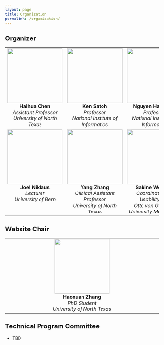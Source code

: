 ```yaml
---
layout: page
title: Organization 
permalink: /organization/
---
```


## **Organizer**

<table width="100%" cellspacing="0" cellpadding="10">
  <tr>
    <td width="33%" align="center" valign="top">
      <img src="../figures/haihua-chen.jpg" width="180" height="180"><br>
      <strong>Haihua Chen</strong><br>
      <em>Assistant Professor</em><br>
      <em>University of North Texas</em>
    </td>
    <td width="33%" align="center" valign="top">
      <img src="../figures/SatohK-C.jpg" width="180" height="180"><br>
      <strong>Ken Satoh</strong><br>
      <em>Professor</em><br>
      <em>National Institute of Informatics</em>
    </td>
    <td width="33%" align="center" valign="top">
      <img src="../figures/thanh.jpg" width="180" height="180"><br>
      <strong>Nguyen Ha Thanh</strong><br>
      <em>Professor</em><br>
      <em>National Institute of Informatics</em>
    </td>
  </tr>
  <tr>
    <td width="33%" align="center" valign="top">
      <img src="../figures/joel.jpg" width="180" height="180"><br>
      <strong>Joel Niklaus</strong><br>
      <em>Lecturer</em><br>
      <em>University of Bern</em>
    </td>
    <td width="33%" align="center" valign="top">
      <img src="../figures/Yang Zhang.jpg" width="180" height="180"><br>
      <strong>Yang Zhang</strong><br>
      <em>Clinical Assistant Professor</em><br>
      <em>University of North Texas</em>
    </td>
    <td width="33%" align="center" valign="top">
      <img src="../figures/sabine_wehnert.jpg" width="180" height="180"><br>
      <strong>Sabine Wehnert</strong><br>
      <em>Coordinator GEI Usability Lab</em><br>
      <em>Otto von Guericke University Magdeburg</em>
    </td>
  </tr>
</table>



## **Website Chair**
<table width="100%" cellspacing="0" cellpadding="10">
  <tr>
    <td width="33%" align="center" valign="left">
      <img src="../figures/haoxuan.png" width="180" height="180"><br>
      <strong>Haoxuan Zhang</strong><br>
      <em>PhD Student</em><br>
      <em>University of North Texas</em>
  </tr>
</table>







## **Technical Program Committee**
- TBD


